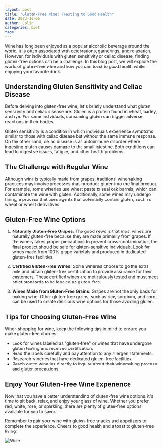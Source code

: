 ```yaml
---
layout: post
title: "Gluten-Free Wine: Toasting to Good Health"
date: 2023-10-06
author: Colin
categories: Diet
tags: 
---
```


Wine has long been enjoyed as a popular alcoholic beverage around the world. It is often associated with celebrations, gatherings, and relaxation. However, for individuals with gluten sensitivity or celiac disease, finding gluten-free options can be a challenge. In this blog post, we will explore the world of gluten-free wine and how you can toast to good health while enjoying your favorite drink.

## Understanding Gluten Sensitivity and Celiac Disease

Before delving into gluten-free wine, let's briefly understand what gluten sensitivity and celiac disease are. Gluten is a protein found in wheat, barley, and rye. For some individuals, consuming gluten can trigger adverse reactions in their bodies.

Gluten sensitivity is a condition in which individuals experience symptoms similar to those with celiac disease but without the same immune response. On the other hand, celiac disease is an autoimmune disorder where ingesting gluten causes damage to the small intestine. Both conditions can lead to digestive issues, fatigue, and other health problems.

## The Challenge with Regular Wine

Although wine is typically made from grapes, traditional winemaking practices may involve processes that introduce gluten into the final product. For example, some wineries use wheat paste to seal oak barrels, which can contaminate the wine with gluten. Additionally, some wines may undergo fining, a process that uses agents that potentially contain gluten, such as wheat or wheat derivatives.

## Gluten-Free Wine Options

1. **Naturally Gluten-Free Grapes**: The good news is that most wines are naturally gluten-free because they are made primarily from grapes. If the winery takes proper precautions to prevent cross-contamination, the final product should be safe for gluten-sensitive individuals. Look for wines made from 100% grape varietals and produced in dedicated gluten-free facilities.

2. **Certified Gluten-Free Wines**: Some wineries choose to go the extra mile and obtain gluten-free certification to provide assurance for their customers. These certified wines are meticulously tested and must meet strict standards to be labeled as gluten-free.

3. **Wines Made from Gluten-Free Grains**: Grapes are not the only basis for making wine. Other gluten-free grains, such as rice, sorghum, and corn, can be used to create delicious wine options for those avoiding gluten.

## Tips for Choosing Gluten-Free Wine

When shopping for wine, keep the following tips in mind to ensure you make gluten-free choices:

- Look for wines labeled as "gluten-free" or wines that have undergone gluten testing and received certification.
- Read the labels carefully and pay attention to any allergen statements.
- Research wineries that have dedicated gluten-free facilities.
- Reach out to wineries directly to inquire about their winemaking process and gluten precautions.

## Enjoy Your Gluten-Free Wine Experience

Now that you have a better understanding of gluten-free wine options, it's time to sit back, relax, and enjoy your glass of wine. Whether you prefer red, white, rosé, or sparkling, there are plenty of gluten-free options available for you to savor.

Remember to pair your wine with gluten-free snacks and appetizers to complete the experience. Cheers to good health and a toast to gluten-free living!

![Wine](https://source.unsplash.com/1600x900/?wine)